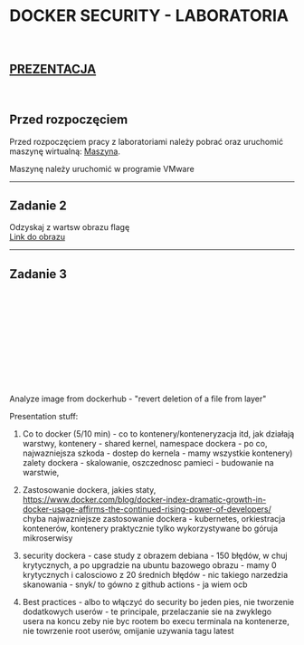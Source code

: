 # DOCKER SECURITY - LABORATORIA

<br/>

## [PREZENTACJA](https://docs.google.com/presentation/d/1NpSKP3a9LD0olcxBPlbMGAGW8fOFvbmn/edit?usp=sharing&ouid=107243582246751591466&rtpof=true&sd=true)

<br/>

## Przed rozpoczęciem

Przed rozpoczęciem pracy z laboratoriami należy pobrać oraz uruchomić maszynę wirtualną: [Maszyna](https://1drv.ms/u/s!AvkfILhpQ62nhFH_BMR7wTQoOB6_?e=jjwcUx).

Maszynę należy uruchomić w programie VMware

---

## Zadanie 2

Odzyskaj z wartsw obrazu flagę
<br/>
[Link do obrazu](https://hub.docker.com/layers/qxxxb/layers/latest/images/sha256-a89678536727abc0fbfe693b19ac0f8454502351dc792dabbee47bc9ab7420b2?context=explore)

---
## Zadanie 3


<br/><br/>
---
<br/><br/><br/><br/><br/><br/>
Analyze image from dockerhub - "revert deletion of a file from layer"

Presentation stuff:

1. Co to docker (5/10 min) - co to kontenery/konteneryzacja itd, jak działają warstwy, kontenery - shared kernel, namespace dockera - po co, najwazniejsza szkoda - dostep do kernela - mamy wszystkie kontenery) zalety dockera - skalowanie, oszczednosc pamieci - budowanie na warstwie, 
2. Zastosowanie dockera, jakies staty, https://www.docker.com/blog/docker-index-dramatic-growth-in-docker-usage-affirms-the-continued-rising-power-of-developers/
 chyba najwazniejsze zastosowanie dockera - kubernetes, orkiestracja kontenerów,
 kontenery praktycznie tylko wykorzystywane bo góruja mikroserwisy
3. security dockera - case study z obrazem debiana - 150 błędów, w chuj krytycznych, a po upgradzie na ubuntu bazowego obrazu - mamy 0 krytycznych i calosciowo z 20 średnich błędów - nic takiego
narzedzia skanowania - snyk/ to gówno z github actions - ja wiem ocb

4. Best practices - albo to włączyć do security bo jeden pies, 
nie tworzenie dodatkowych userów - te principale,
przelaczanie sie na zwyklego usera na koncu zeby nie byc rootem bo execu terminala na kontenerze, nie towrzenie root userów, omijanie uzywania tagu latest
